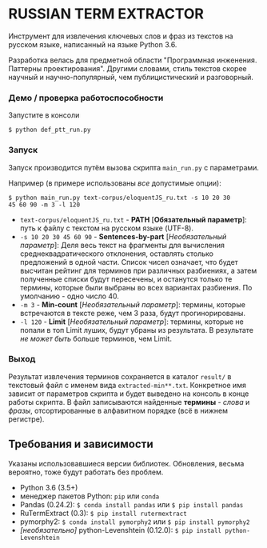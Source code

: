 # RUSSIAN TERM EXTRACTOR
Инструмент для извлечения ключевых слов и фраз из текстов на русском языке, написанный на языке Python 3.6.

Разработка велась для предметной области "Программная инженения. Паттерны проектирования".
Другими словами, стиль текстов скорее научный и научно-популярный, чем публицистический и разговорный.

### Демо / проверка работоспособности
Запустите в консоли

<code>$ python def_ptt_run.py </code>

### Запуск

Запуск производится путём вызова скрипта `main_run.py` с параметрами.

Например (в примере использованы _все_ допустимые опции):

<code>$ python main_run.py text-corpus/eloquentJS_ru.txt -s 10 20 30 45 60 90 -m 3 -l 120 </code>

- `text-corpus/eloquentJS_ru.txt` - **PATH** [**Обязательный параметр**]: путь к файлу с текстом на русском языке (UTF-8).
- `-s 10 20 30 45 60 90` - **Sentences-by-part** [_Необязательный параметр_]: Деля весь текст на фрагменты для вычисления среднеквадратического отклонения, оставлять столько предложений в одной части.
Список чисел означает, что будет высчитан рейтинг для терминов при различных разбиениях, а затем полученные списки будут пересечены, и останутся только те термины, которые были выбраны во всех вариантах разбиения. 
По умолчанию - одно число 40.
- `-m 3` - **Min-count** [_Необязательный параметр_]: термины, которые встречаются в тексте реже, чем 3 раза, будут прогинорированы.
- `-l 120` - **Limit** [_Необязательный параметр_]: термины, которые не попали в топ Limit луших, будут убраны из результата. В результате _не может быть_ больше терминов, чем Limit.

### Выход
Результат извлечения терминов сохраняется в каталог `result/` в текстовый файл с именем вида `extracted-min**.txt`.
Конкретное имя зависит от параметров скрипта и будет выведено на консоль в конце работы скрипта.
В файл записываются найденные **термины** - _слова_ и _фразы_, отсортированные в алфавитном порядке (всё в нижнем регистре).

## Требования и зависимости
Указаны использовавшиеся версии библиотек. Обновления, весьма вероятно, тоже будут работать без проблем.

- Python 3.6 (3.5+)
- менеджер пакетов Python: `pip` или `conda`
- Pandas (0.24.2): `$ conda install pandas` или `$ pip install pandas`
- RuTermExtract (0.3): `$ pip install rutermextract`
- pymorphy2: `$ conda install pymorphy2` или `$ pip install pymorphy2`
- _[необязательно]_ python-Levenshtein (0.12.0):  `$ pip install python-Levenshtein`